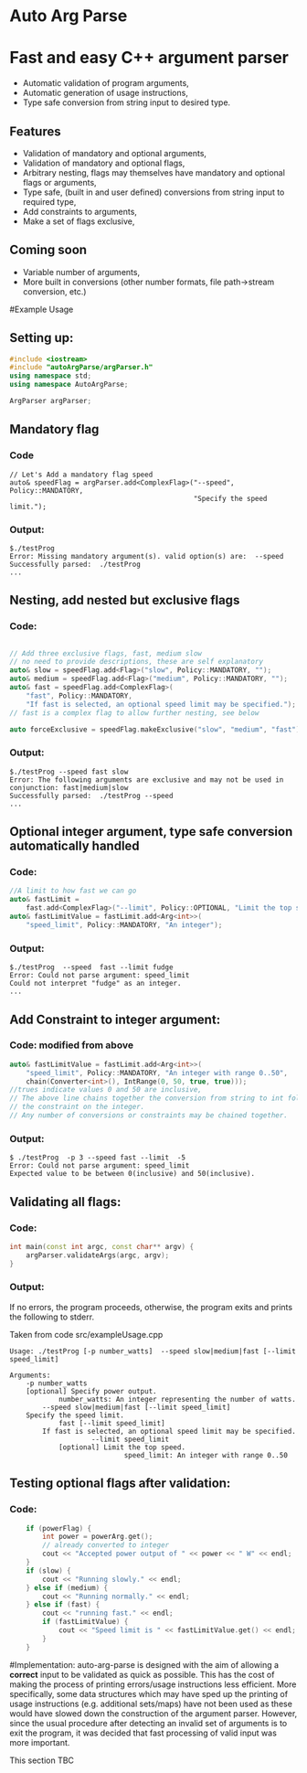# Auto Arg Parse 
# Fast and easy C++ argument parser 

* Automatic validation of program arguments,
*  Automatic generation of usage instructions,
*  Type safe conversion from string input to desired type.

## Features
*  Validation of mandatory and optional arguments,
*  Validation of mandatory and optional flags,
*  Arbitrary nesting, flags may themselves have mandatory and optional flags or arguments,
* Type safe, (built in and  user defined) conversions from string input to required type,
*  Add constraints to arguments,
*  Make a set of flags exclusive,


## Coming soon

*  Variable number of arguments,
*  More built in conversions (other number formats, file path->stream conversion, etc.)


#Example Usage

## Setting up:

```c++
#include <iostream>
#include "autoArgParse/argParser.h"
using namespace std;
using namespace AutoArgParse;

ArgParser argParser;
```

## Mandatory flag
### Code
```
// Let's Add a mandatory flag speed
auto& speedFlag = argParser.add<ComplexFlag>("--speed", Policy::MANDATORY,
                                             "Specify the speed limit.");
```

### Output:

```
$./testProg 
Error: Missing mandatory argument(s). valid option(s) are:  --speed
Successfully parsed:  ./testProg
...
```

## Nesting, add nested but exclusive flags
### Code:
```c++

// Add three exclusive flags, fast, medium slow
// no need to provide descriptions, these are self explanatory
auto& slow = speedFlag.add<Flag>("slow", Policy::MANDATORY, "");
auto& medium = speedFlag.add<Flag>("medium", Policy::MANDATORY, "");
auto& fast = speedFlag.add<ComplexFlag>(
    "fast", Policy::MANDATORY,
    "If fast is selected, an optional speed limit may be specified.");
// fast is a complex flag to allow further nesting, see below

auto forceExclusive = speedFlag.makeExclusive("slow", "medium", "fast");
```

### Output:
```
$./testProg --speed fast slow
Error: The following arguments are exclusive and may not be used in conjunction: fast|medium|slow
Successfully parsed:  ./testProg --speed
...
```

## Optional integer argument, type safe conversion automatically handled
### Code:
```c++
//A limit to how fast we can go
auto& fastLimit =
    fast.add<ComplexFlag>("--limit", Policy::OPTIONAL, "Limit the top speed.");
auto& fastLimitValue = fastLimit.add<Arg<int>>(
    "speed_limit", Policy::MANDATORY, "An integer");
```

### Output:
```
$./testProg  --speed  fast --limit fudge 
Error: Could not parse argument: speed_limit
Could not interpret "fudge" as an integer.
...
```

## Add Constraint to integer argument:
### Code: modified from above
```c++
auto& fastLimitValue = fastLimit.add<Arg<int>>(
    "speed_limit", Policy::MANDATORY, "An integer with range 0..50",
    chain(Converter<int>(), IntRange(0, 50, true, true)));
//trues indicate values 0 and 50 are inclusive,
// The above line chains together the conversion from string to int followed by
// the constraint on the integer.
// Any number of conversions or constraints may be chained together.
```

### Output:
```
$ ./testProg  -p 3 --speed fast --limit  -5
Error: Could not parse argument: speed_limit
Expected value to be between 0(inclusive) and 50(inclusive).
```

## Validating all flags:
### Code:
```c++
int main(const int argc, const char** argv) {
    argParser.validateArgs(argc, argv);
}
```
### Output:
If no errors, the program proceeds, otherwise, the program exits and prints the following to stderr.

Taken from code src/exampleUsage.cpp
```
Usage: ./testProg [-p number_watts]  --speed slow|medium|fast [--limit speed_limit]   

Arguments:
    -p number_watts
    [optional] Specify power output.
            number_watts: An integer representing the number of watts.
        --speed slow|medium|fast [--limit speed_limit]  
    Specify the speed limit.
            fast [--limit speed_limit] 
        If fast is selected, an optional speed limit may be specified.
                    --limit speed_limit
            [optional] Limit the top speed.
                            speed_limit: An integer with range 0..50

```

## Testing optional flags after validation:
### Code:
```c++
    if (powerFlag) {
        int power = powerArg.get();
        // already converted to integer
        cout << "Accepted power output of " << power << " W" << endl;
    }
    if (slow) {
        cout << "Running slowly." << endl;
    } else if (medium) {
        cout << "Running normally." << endl;
    } else if (fast) {
        cout << "running fast." << endl;
        if (fastLimitValue) {
            cout << "Speed limit is " << fastLimitValue.get() << endl;
        }
    }
```


#Implementation:
auto-arg-parse is designed with the aim of allowing a __correct__ input to be validated as quick as possible.  This has the cost of making the process of printing errors/usage instructions less efficient.  More specifically, some data structures which may have sped up the printing of usage instructions (e.g. additional sets/maps) have not been used as these would have slowed down the construction of the argument parser.  However, since the usual procedure after detecting an invalid set of arguments is to exit the program, it was decided that fast processing of valid input was more important.

This section TBC